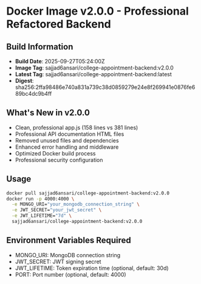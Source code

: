 # Docker Image v2.0.0 - Professional Refactored Backend

## Build Information
- **Build Date**: 2025-09-27T05:24:00Z
- **Image Tag**: sajjad6ansari/college-appointment-backend:v2.0.0
- **Latest Tag**: sajjad6ansari/college-appointment-backend:latest
- **Digest**: sha256:2ffa98486e740a831a739c38d0859279e24e8f269941e0876fe689bc4dc9b4ff

## What's New in v2.0.0
- Clean, professional app.js (158 lines vs 381 lines)
- Professional API documentation HTML files
- Removed unused files and dependencies
- Enhanced error handling and middleware
- Optimized Docker build process
- Professional security configuration

## Usage
```bash
docker pull sajjad6ansari/college-appointment-backend:v2.0.0
docker run -p 4000:4000 \
  -e MONGO_URI="your_mongodb_connection_string" \
  -e JWT_SECRET="your_jwt_secret" \
  -e JWT_LIFETIME="7d" \
  sajjad6ansari/college-appointment-backend:v2.0.0
```

## Environment Variables Required
- MONGO_URI: MongoDB connection string
- JWT_SECRET: JWT signing secret
- JWT_LIFETIME: Token expiration time (optional, default: 30d)
- PORT: Port number (optional, default: 4000)